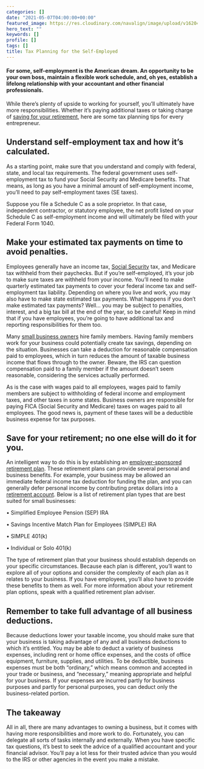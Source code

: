 ```yaml
---
categories: []
date: "2021-05-07T04:00:00+00:00"
featured_image: https://res.cloudinary.com/navalign/image/upload/v1620400148/pexels-proxyclick-visitor-management-system-2451568_bwptyu.jpg
hero_text: ""
keywords: []
profile: []
tags: []
title: Tax Planning for the Self-Employed
---
```

#### For some, self-employment is the American dream. An opportunity to be your own boss, maintain a flexible work schedule, and, oh yes, establish a lifelong relationship with your accountant and other financial professionals. 

While there’s plenty of upside to working for yourself, you’ll ultimately have more responsibilities. Whether it’s paying additional taxes or taking charge of [saving for your retirement](https://navalign.com/updates/cracking-the-nest-egg-before-it-hatches/), here are some tax planning tips for every entrepreneur.

## **Understand self-employment tax and how it’s calculated.**

As a starting point, make sure that you understand and comply with federal, state, and local tax requirements. The federal government uses self-employment tax to fund your Social Security and Medicare benefits. That means, as long as you have a minimal amount of self-employment income, you’ll need to pay self-employment taxes (SE taxes).

Suppose you file a Schedule C as a sole proprietor. In that case, independent contractor, or statutory employee, the net profit listed on your Schedule C as self-employment income and will ultimately be filed with your Federal Form 1040.

## **Make your estimated tax payments on time to avoid penalties.**

Employees generally have an income tax, [Social Security](https://navalign.com/updates/before-you-claim-social-security-read-this/) tax, and Medicare tax withheld from their paychecks. But if you’re self-employed, it’s your job to make sure taxes are withheld from your income. You’ll need to make quarterly estimated tax payments to cover your federal income tax and self-employment tax liability. Depending on where you live and work, you may also have to make state estimated tax payments. What happens if you don’t make estimated tax payments? Well… you may be subject to penalties, interest, and a big tax bill at the end of the year, so be careful! Keep in mind that if you have employees, you’re going to have additional tax and reporting responsibilities for them too.

Many [small business owners](https://navalign.com/updates/how-to-avoid-the-feud-when-transferring-the-family-business/) hire family members. Having family members work for your business could potentially create tax savings, depending on the situation. Businesses can take a deduction for reasonable compensation paid to employees, which in turn reduces the amount of taxable business income that flows through to the owner. Beware, the IRS can question compensation paid to a family member if the amount doesn’t seem reasonable, considering the services actually performed. 

As is the case with wages paid to all employees, wages paid to family members are subject to withholding of federal income and employment taxes, and other taxes in some states. Business owners are responsible for paying FICA (Social Security and Medicare) taxes on wages paid to all employees. The good news is, payment of these taxes will be a deductible business expense for tax purposes.

## **Save for your retirement; no one else will do it for you.**

An intelligent way to do this is by establishing an [employer-sponsored retirement plan](https://navalign.com/updates/taking-advantage-of-employer-sponsored-retirement-plans/). These retirement plans can provide several personal and business benefits. For example, your business may be allowed an immediate federal income tax deduction for funding the plan, and you can generally defer personal income by contributing pretax dollars into a [retirement account](https://navalign.com/updates/pay-it-now-or-pay-it-later-roth-401-k-basics/). Below is a list of retirement plan types that are best suited for small businesses:

• Simplified Employee Pension (SEP) IRA

• Savings Incentive Match Plan for Employees (SIMPLE) IRA

• SIMPLE 401(k)

• Individual or Solo 401(k)

The type of retirement plan that your business should establish depends on your specific circumstances. Because each plan is different, you’ll want to explore all of your options and consider the complexity of each plan as it relates to your business. If you have employees, you’ll also have to provide these benefits to them as well. For more information about your retirement plan options, speak with a qualified retirement plan adviser.

## **Remember to take full advantage of all business deductions.**

Because deductions lower your taxable income, you should make sure that your business is taking advantage of any and all business deductions to which it’s entitled. You may be able to deduct a variety of business expenses, including rent or home office expenses, and the costs of office equipment, furniture, supplies, and utilities. To be deductible, business expenses must be both “ordinary,” which means common and accepted in your trade or business, and “necessary,” meaning appropriate and helpful for your business. If your expenses are incurred partly for business purposes and partly for personal purposes, you can deduct only the business-related portion.

## **The takeaway**

All in all, there are many advantages to owning a business, but it comes with having more responsibilities and more work to do. Fortunately, you can delegate all sorts of tasks internally and externally. When you have specific tax questions, it’s best to seek the advice of a qualified accountant and your financial advisor. You’ll pay a lot less for their trusted advice than you would to the IRS or other agencies in the event you make a mistake.